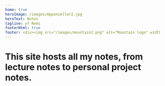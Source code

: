 ```yaml
---
home: true
heroImage: /images/Appenzeller2.jpg
heroText: Notes
tagline: of Remi
footerHtml: true
footer: <div><img src="/images/mountain2.png" alt="Mountain logo" width="50" height="50" style="vertical-align:middle"></div>
---
```


# This site hosts all my notes, from lecture notes to personal project notes.
